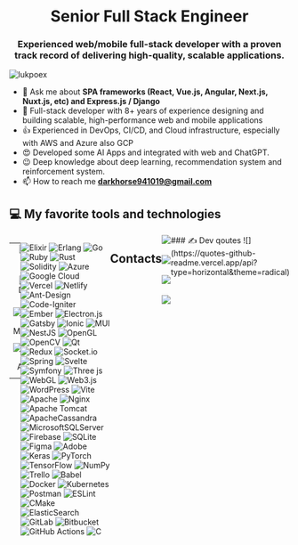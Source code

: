 <h1 align="center">Senior Full Stack Engineer</h1>
<h3 align="center">Experienced web/mobile full-stack developer with a proven track record of delivering high-quality, scalable applications.</h3>

<p align="left"> <img src="https://komarev.com/ghpvc/?username=lukpoex&label=Profile%20views&color=0e75b6&style=flat" alt="lukpoex" /> </p>

- 💬 Ask me about **SPA frameworks (React, Vue.js, Angular, Next.js, Nuxt.js, etc) and Express.js / Django**
- 🔭 Full-stack developer with 8+ years of experience designing and building scalable, high-performance web and mobile applications
- 👍 Experienced in DevOps, CI/CD, and Cloud infrastructure, especially with AWS and Azure also GCP
- 😍 Developed some AI Apps and integrated with web and ChatGPT.
- 😉 Deep knowledge about deep learning, recommendation system and reinforcement system.
- 📫 How to reach me **darkhorse941019@gmail.com**

## 💻 My favorite tools and technologies
<div style="display: flex; align-items: flex-start; align: center">
<table align="center">
  <tr>
    <td align="center" width="96">
        <img src="https://techstack-generator.vercel.app/react-icon.svg" alt="icon" width="65" height="65" />
      <br><b>React</b>
    </td>
    <td align="center" width="96">
      <a href="#macropower-tech">
        <img src="https://techstack-generator.vercel.app/python-icon.svg" alt="icon" width="65" height="65" />
      </a>
      <br>Python
    </td>
    <td align="center" width="96">
        <img src="https://techstack-generator.vercel.app/js-icon.svg" alt="icon" width="65" height="65" />
      <br><b>JavaScript</b>
    </td>
    <td align="center" width="96">
        <img src="https://techstack-generator.vercel.app/cpp-icon.svg" alt="icon" width="65" height="65" />
      <br>C++
    </td>
    <td align="center" width="96">
        <img src="https://techstack-generator.vercel.app/webpack-icon.svg" alt="icon" width="65" height="65" />
      <br>Webpack
    </td>
    <td align="center" width="96">
        <img src="https://techstack-generator.vercel.app/mysql-icon.svg" alt="icon" width="65" height="65" />
      <br>MySQL
    </td>
    <td align="center" width="96">
        <img src="https://techstack-generator.vercel.app/ts-icon.svg" alt="icon" width="65" height="65" />
      <br>TypeScript
    </td>
    <td align="center" width="96">
        <img src="https://techstack-generator.vercel.app/aws-icon.svg" alt="icon" width="65" height="65" />
      <br>AWS
    </td>
    <td align="center" width="96">
        <img src="https://techstack-generator.vercel.app/csharp-icon.svg" alt="icon" width="65" height="65" />
      <br>C#
    </td>
  </tr>
  <tr>
  <td align="center" width="96">
        <img src="https://techstack-generator.vercel.app/django-icon.svg" alt="icon" width="65" height="65" />
      <br>Django
    <td align="center" width="96">
        <img src="https://techstack-generator.vercel.app/github-icon.svg" alt="icon" width="65" height="65" />
      <br>Github
    </td>
    <td align="center" width="96"> 
        <img src="https://user-images.githubusercontent.com/25181517/192108372-f71d70ac-7ae6-4c0d-8395-51d8870c2ef0.png" width="48" height="48" alt="Git" />
      <br><b>Git</b>
    </td>
    <td align="center"  width="96">
        <img src="https://skillicons.dev/icons?i=laravel" width="48" height="48" alt="Laravel" />
      <br><b>Laravel</b>
    </td>
    <td align="center"  width="96">
        <img src="https://raw.githubusercontent.com/devicons/devicon/master/icons/java/java-original.svg" width="48" height="48" alt="HTML5" />
      <br>Java
    </td>
    <td align="center" width="96">
        <img src="https://skillicons.dev/icons?i=css" width="48" height="48" alt="css" />
      <br>CSS
    </td>
    <td align="center"  width="96">
        <img src="https://skillicons.dev/icons?i=bootstrap" width="48" height="48" alt="bootstrap" />
      <br>Bootstrap
    </td>
    <td align="center" width="96">
        <img src="https://skillicons.dev/icons?i=tailwind" width="48" height="48" alt="tailwind" />
      <br><b>Tailwind</b>
    </td>
    <td align="center" width="96">
        <img src="https://skillicons.dev/icons?i=jquery" width="48" height="48" alt="jQuery" />
      <br>jQuery
    </td>
  </tr>
 <tr>
      <td align="center" width="96">
        <img src="https://skillicons.dev/icons?i=mongodb" width="48" height="48" alt="MongoDB" />
      <br>MongoDB
    </td>
        <td align="center" width="96">
        <img src="https://skillicons.dev/icons?i=nodejs" width="48" height="48" alt="Nodejs" />
      <br><b>Nodejs</b>
      </td>
    <td align="center" width="96">
        <img src="https://skillicons.dev/icons?i=php" width="48" height="48" alt="PHP" />
      <br>PHP
    </td>
            <td align="center" width="96">
        <img src="https://www.vectorlogo.zone/logos/nuxtjs/nuxtjs-icon.svg" width="48" height="48" alt="VsCode" />
      <br><b>Nuxt.js</b>
    </td>
              <td align="center" width="96">
        <img src="https://www.vectorlogo.zone/logos/flutterio/flutterio-icon.svg" width="48" height="48" alt="WordPress" />
      <br>Flutter
    </td>
              <td align="center" width="96">
        <img src="https://skillicons.dev/icons?i=vue" width="48" height="48" alt="Vue" />
      <br><b>Vue</b>
    </td>
              <td align="center" width="96">
        <img src="https://skillicons.dev/icons?i=sass" width="48" height="48" alt="Sass" />
      <br>Sass
    </td>
              <td align="center" width="96">
        <img src="https://skillicons.dev/icons?i=graphql" width="48" height="48" alt="MySQL" />
      <br>GraphQL
    </td>
    <td align="center" width="96">
        <img src="https://skillicons.dev/icons?i=postgres" width="48" height="48" alt="PostgreSQL" />
      <br>PostgreSQL
    </td>
 </tr>
  <tr>
      <td align="center" width="96">
        <img src="https://angular.io/assets/images/logos/angular/angular.svg" width="48" height="48" alt="Angular" />
      <br>Angular
    </td>
        <td align="center" width="96">
        <img src="https://raw.githubusercontent.com/devicons/devicon/master/icons/backbonejs/backbonejs-original-wordmark.svg" width="48" height="48" alt="Nodejs" />
      <br>Backbone.js
      </td>
    <td align="center" width="96">
        <img src="https://raw.githubusercontent.com/devicons/devicon/master/icons/redis/redis-original-wordmark.svg" width="48" height="48" alt="PHP" />
      <br>Redis
    </td>
            <td align="center" width="96">
        <img src="https://reactnative.dev/img/header_logo.svg" width="48" height="48" alt="VsCode" />
      <br>React Native
    </td>
              <td align="center" width="96">
        <img src="https://raw.githubusercontent.com/devicons/devicon/master/icons/express/express-original-wordmark.svg" width="48" height="48" alt="WordPress" />
      <br><b>Express.js</b>
    </td>
              <td align="center" width="96">
        <img src="https://raw.githubusercontent.com/devicons/devicon/master/icons/dot-net/dot-net-original-wordmark.svg" width="48" height="48" alt="Vue" />
      <br>.NET
    </td>
              <td align="center" width="96">
        <img src="https://www.vectorlogo.zone/logos/firebase/firebase-icon.svg" width="48" height="48" alt="Sass" />
      <br>Firebase
    </td>
              <td align="center" width="96">
        <img src="https://www.vectorlogo.zone/logos/heroku/heroku-icon.svg" width="48" height="48" alt="MySQL" />
      <br><b>Heroku</b>
    </td>
    <td align="center" width="96">
        <img src="https://cdn.worldvectorlogo.com/logos/nextjs-2.svg" width="48" height="48" alt="PostgreSQL" />
      <br><b>Next.js</b>
    </td>
 </tr>
</table>
  
#### 
![Elixir](https://img.shields.io/badge/elixir-%234B275F.svg?style=plastic&logo=elixir&logoColor=white)
![Erlang](https://img.shields.io/badge/Erlang-white.svg?style=plastic&logo=erlang&logoColor=a90533)
![Go](https://img.shields.io/badge/go-%2300ADD8.svg?style=plastic&logo=go&logoColor=white)
![Ruby](https://img.shields.io/badge/ruby-%23CC342D.svg?style=plastic&logo=ruby&logoColor=white)
![Rust](https://img.shields.io/badge/rust-%23000000.svg?style=plastic&logo=rust&logoColor=white)
![Solidity](https://img.shields.io/badge/Solidity-%23363636.svg?style=plastic&logo=solidity&logoColor=white)
![Azure](https://img.shields.io/badge/azure-%230072C6.svg?style=plastic&logo=microsoftazure&logoColor=white)
![Google Cloud](https://img.shields.io/badge/GoogleCloud-%234285F4.svg?style=plastic&logo=google-cloud&logoColor=white)
![Vercel](https://img.shields.io/badge/vercel-%23000000.svg?style=plastic&logo=vercel&logoColor=white)
![Netlify](https://img.shields.io/badge/netlify-%23000000.svg?style=plastic&logo=netlify&logoColor=#00C7B7)
![Ant-Design](https://img.shields.io/badge/-AntDesign-%230170FE?style=plastic&logo=ant-design&logoColor=white)
![Code-Igniter](https://img.shields.io/badge/CodeIgniter-%23EF4223.svg?style=plastic&logo=codeIgniter&logoColor=white)
![Ember](https://img.shields.io/badge/ember-1C1E24?style=plastic&logo=ember.js&logoColor=#D04A37)
![Electron.js](https://img.shields.io/badge/Electron-191970?style=plastic&logo=Electron&logoColor=white)
![Gatsby](https://img.shields.io/badge/Gatsby-%23663399.svg?style=plastic&logo=gatsby&logoColor=white)
![Ionic](https://img.shields.io/badge/Ionic-%233880FF.svg?style=plastic&logo=Ionic&logoColor=white)
![MUI](https://img.shields.io/badge/MUI-%230081CB.svg?style=plastic&logo=mui&logoColor=white)
![NestJS](https://img.shields.io/badge/nestjs-%23E0234E.svg?style=plastic&logo=nestjs&logoColor=white)
![OpenGL](https://img.shields.io/badge/OpenGL-%23FFFFFF.svg?style=plastic&logo=opengl)
![OpenCV](https://img.shields.io/badge/opencv-%23white.svg?style=plastic&logo=opencv&logoColor=white)
![Qt](https://img.shields.io/badge/Qt-%23217346.svg?style=plastic&logo=Qt&logoColor=white)
![Redux](https://img.shields.io/badge/redux-%23593d88.svg?style=plastic&logo=redux&logoColor=white)
![Socket.io](https://img.shields.io/badge/Socket.io-black?style=plastic&logo=socket.io&badgeColor=010101)
![Spring](https://img.shields.io/badge/spring-%236DB33F.svg?style=plastic&logo=spring&logoColor=white)
![Svelte](https://img.shields.io/badge/svelte-%23f1413d.svg?style=plastic&logo=svelte&logoColor=white)
![Symfony](https://img.shields.io/badge/symfony-%23000000.svg?style=plastic&logo=symfony&logoColor=white)
![Three js](https://img.shields.io/badge/threejs-black?style=plastic&logo=three.js&logoColor=white)
![WebGL](https://img.shields.io/badge/WebGL-990000?logo=webgl&logoColor=white&style=plastic)
![Web3.js](https://img.shields.io/badge/web3.js-F16822?style=plastic&logo=web3.js&logoColor=white)
![WordPress](https://img.shields.io/badge/WordPress-%23117AC9.svg?style=plastic&logo=WordPress&logoColor=white)
![Vite](https://img.shields.io/badge/vite-%23646CFF.svg?style=plastic&logo=vite&logoColor=white)
![Apache](https://img.shields.io/badge/apache-%23D42029.svg?style=plastic&logo=apache&logoColor=white)
![Nginx](https://img.shields.io/badge/nginx-%23009639.svg?style=plastic&logo=nginx&logoColor=white)
![Apache Tomcat](https://img.shields.io/badge/apache%20tomcat-%23F8DC75.svg?style=plastic&logo=apache-tomcat&logoColor=black)
![ApacheCassandra](https://img.shields.io/badge/cassandra-%231287B1.svg?style=plastic&logo=apache-cassandra&logoColor=white)
![MicrosoftSQLServer](https://img.shields.io/badge/Microsoft%20SQL%20Server-CC2927?style=plastic&logo=microsoft%20sql%20server&logoColor=white)
![Firebase](https://img.shields.io/badge/firebase-a08021?style=plastic&logo=firebase&logoColor=ffcd34)
![SQLite](https://img.shields.io/badge/sqlite-%2307405e.svg?style=plastic&logo=sqlite&logoColor=white) 
![Figma](https://img.shields.io/badge/figma-%23F24E1E.svg?style=plastic&logo=figma&logoColor=white)
![Adobe](https://img.shields.io/badge/adobe-%23FF0000.svg?style=plastic&logo=adobe&logoColor=white)
![Keras](https://img.shields.io/badge/Keras-%23D00000.svg?style=plastic&logo=Keras&logoColor=white)
![PyTorch](https://img.shields.io/badge/PyTorch-%23EE4C2C.svg?style=plastic&logo=PyTorch&logoColor=white)
![TensorFlow](https://img.shields.io/badge/TensorFlow-%23FF6F00.svg?style=plastic&logo=TensorFlow&logoColor=white)
![NumPy](https://img.shields.io/badge/numpy-%23013243.svg?style=plastic&logo=numpy&logoColor=white)
![Trello](https://img.shields.io/badge/Trello-%23026AA7.svg?style=plastic&logo=Trello&logoColor=white)
![Babel](https://img.shields.io/badge/Babel-F9DC3e?style=plastic&logo=babel&logoColor=black)
![Docker](https://img.shields.io/badge/docker-%230db7ed.svg?style=plastic&logo=docker&logoColor=white)
![Kubernetes](https://img.shields.io/badge/kubernetes-%23326ce5.svg?style=plastic&logo=kubernetes&logoColor=white)
![Postman](https://img.shields.io/badge/Postman-FF6C37?style=plastic&logo=postman&logoColor=white)
![ESLint](https://img.shields.io/badge/ESLint-4B3263?style=plastic&logo=eslint&logoColor=white) 
![CMake](https://img.shields.io/badge/CMake-%23008FBA.svg?style=plastic&logo=cmake&logoColor=white)
![ElasticSearch](https://img.shields.io/badge/-ElasticSearch-005571?style=plastic&logo=elasticsearch)
![GitLab](https://img.shields.io/badge/gitlab-%23181717.svg?style=plastic&logo=gitlab&logoColor=white)
![Bitbucket](https://img.shields.io/badge/bitbucket-%230047B3.svg?style=plastic&logo=bitbucket&logoColor=white)
![GitHub Actions](https://img.shields.io/badge/github%20actions-%232671E5.svg?style=plastic&logo=githubactions&logoColor=white)
![C](https://img.shields.io/badge/c-%2300599C.svg?style=plastic&logo=c&logoColor=white)
<br><br>

<!--
## Github Stats
<p align = "center">
  <img src = "https://github-readme-stats.vercel.app/api?username=darkhorse941019&show_icons=true&&include_all_commits=true&count_private=true&theme=light&line_height=27">
  <img src = "https://github-readme-stats.vercel.app/api/top-langs/?username=darkhorse941019&langs_count=8&layout=compact&theme=light&include_all_commits=true&line_height=27">
  </a>
  
<p align="center" style="margin-bottom: 10px;">
    <img src="https://github-profile-trophy.vercel.app/?username=darkhorse941019&column=7&theme=light"/>
</p>
</p>
</details>
-->

## Contacts
<div align="center"> 
  <a href="mailto:darkhorse941019@gmail.com" target="_blank" rel="noopener noreferrer"><img src="https://img.icons8.com/fluency/2x/gmail-new.png"  width="40" /></a>
  &nbsp;
   <a href="https://www.linkedin.com/in/" target="_blank" rel="noopener noreferrer"><img src="https://img.icons8.com/color/2x/linkedin.png"  width="40" /></a>
  &nbsp;
  <a href="https://join.skype.com/invite/" target="_blank" rel="noopener noreferrer"><img src="https://img.icons8.com/color/2x/skype.png"  width="40" /></a>
  &nbsp;
  <a href="https://t.me/" target="_blank" rel="noopener noreferrer"><img src="https://img.icons8.com/color/2x/telegram-app.png"  width="40" /></a>
  &nbsp;
</div>
### ✍️ Dev qoutes
![](https://quotes-github-readme.vercel.app/api?type=horizontal&theme=radical)
